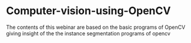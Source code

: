 # Computer-vision-using-OpenCV
The contents of this webinar are based on the basic programs of OpenCV giving insight of the the instance segmentation programs of opencv
